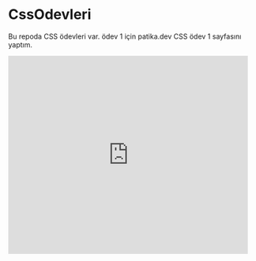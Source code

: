 # CssOdevleri
Bu repoda CSS ödevleri var.
ödev 1 için patika.dev CSS ödev 1 sayfasını yaptım.

<iframe src="https://scratch.mit.edu/projects/493940879/embed" allowtransparency="true" width="485" height="402" frameborder="0" scrolling="no" allowfullscreen></iframe>
        